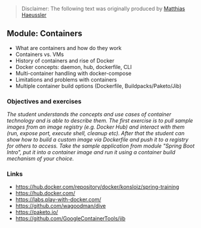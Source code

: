 >Disclaimer: The following text was originally produced by [Matthias Haeussler](https://github.com/maeddes)

## Module: Containers

* What are containers and how do they work
* Containers vs. VMs 
* History of containers and rise of Docker
* Docker concepts: daemon, hub, dockerfile, CLI
* Multi-container handling with docker-compose
* Limitations and problems with containers
* Multiple container build options (Dockerfile, Buildpacks/Paketo/Jib)

### Objectives and exercises
_The student understands the concepts and use cases of container technology and is able to describe them. The first exercise is to pull sample images from an image registry (e.g. Docker Hub) and interact with them (run, expose port, execute shell, cleanup etc). After that the student can show how to build a custom image via Dockerfile and push it to a registry for others to access. Take the sample application from module "Spring Boot Intro", put it into a container image and run it using a container build mechanism of your choice._

### Links

* https://hub.docker.com/repository/docker/konsloiz/spring-training
* https://hub.docker.com/
* https://labs.play-with-docker.com/
* https://github.com/wagoodman/dive
* https://paketo.io/
* https://github.com/GoogleContainerTools/jib
